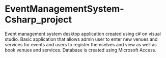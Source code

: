 # EventManagementSystem-Csharp_project
Event management system desktop application created using c# on visual studio. Basic application that allows admin user to enter new venues and services for events and users to register themselves and view as well as book venues and services. Database is created using Microsoft Access. 
